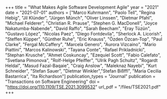 +++
title = "What Makes Agile Software Development Agile"
year = "2021"
date = "2021-07-01"
authors = ["Marco Kuhrmann", "Paolo Tell", "Regina Hebig", "Jil Klünder", "Jürgen Münch", "Oliver Linssen", "Dietmar Pfahl", "Michael Felderer", "Christian R. Prause", "Stephen G. MacDonell", "Joyce Nakatumba-Nabende", "David Raffo", "Sarah Beecham", "Eray Tüzün", "Gustavo López", "Nicolas Paez", "Diego Fontdevila", "Sherlock A. Licorish", "Steffen Küpper", "Günther Ruhe", "Eric Knauss", "Özden Özcan-Top", "Paul Clarke", "Fergal McCaffery", "Marcela Genero", "Aurora Vizcaino", "Mario Piattini", "Marcos Kalinowski", "Tayana Conte", "Rafael Prikladnicki", "Stephan Krusche", "Ahmet Coskuncay", "Ezequiel Scott", "Fabio Calefato", "Svetlana Pimonova", "Rolf-Helge Pfeiffer", "Ulrik Pagh Schultz", "Rogardt Heldal", "Masud Fazal-Baqaie", "Craig Anslow", "Maleknaz Nayebi", "Kurt Schneider", "Stefan Sauer", "Dietmar Winkler","Stefan Bißffl", "Maria Cecilia Bastarrica", "Ita Richardson"]
publication_types = "Journal"
publication = "Transactions on Software Engineering"
doi = "https://doi.org/110.1109/TSE.2021.3099532"
url_pdf = "/files/TSE2021.pdf"
+++
